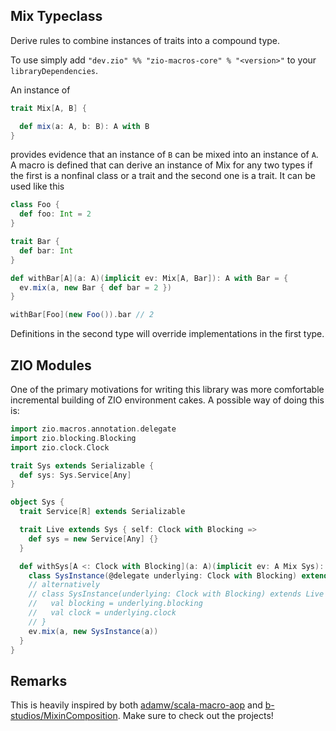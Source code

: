 ## Mix Typeclass

Derive rules to combine instances of traits into a compound type.

To use simply add `"dev.zio" %% "zio-macros-core" % "<version>"` to your `libraryDependencies`.

An instance of

```scala
trait Mix[A, B] {

  def mix(a: A, b: B): A with B
}
```

provides evidence that an instance of `B` can be mixed into an instance of `A`.
A macro is defined that can derive an instance of Mix for any two types if the first is a nonfinal class or a trait and the second one is a trait. It can be used like this

```scala
class Foo {
  def foo: Int = 2
}

trait Bar {
  def bar: Int
}

def withBar[A](a: A)(implicit ev: Mix[A, Bar]): A with Bar = {
  ev.mix(a, new Bar { def bar = 2 })
}

withBar[Foo](new Foo()).bar // 2
```

Definitions in the second type will override implementations in the first type.

## ZIO Modules

One of the primary motivations for writing this library was more comfortable incremental building
of ZIO environment cakes. A possible way of doing this is:

```scala
import zio.macros.annotation.delegate
import zio.blocking.Blocking
import zio.clock.Clock

trait Sys extends Serializable {
  def sys: Sys.Service[Any]
}

object Sys {
  trait Service[R] extends Serializable

  trait Live extends Sys { self: Clock with Blocking =>
    def sys = new Service[Any] {}
  }

  def withSys[A <: Clock with Blocking](a: A)(implicit ev: A Mix Sys): A with Sys = {
    class SysInstance(@delegate underlying: Clock with Blocking) extends Live
    // alternatively
    // class SysInstance(underlying: Clock with Blocking) extends Live with Clock with Blocking {
    //   val blocking = underlying.blocking
    //   val clock = underlying.clock
    // }
    ev.mix(a, new SysInstance(a))
  }
}
```

## Remarks

This is heavily inspired by both [adamw/scala-macro-aop](https://github.com/adamw/scala-macro-aop) and [b-studios/MixinComposition](https://github.com/b-studios/MixinComposition). Make sure to check out the projects!

